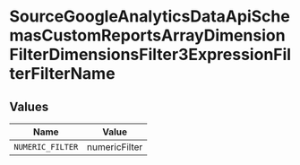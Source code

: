 # SourceGoogleAnalyticsDataApiSchemasCustomReportsArrayDimensionFilterDimensionsFilter3ExpressionFilterFilterName


## Values

| Name             | Value            |
| ---------------- | ---------------- |
| `NUMERIC_FILTER` | numericFilter    |